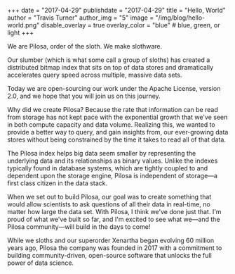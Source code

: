+++
date = "2017-04-29"
publishdate = "2017-04-29"
title = "Hello, World"
author = "Travis Turner"
author_img = "5"
image = "/img/blog/hello-world.png"
disable_overlay = true
overlay_color = "blue" # blue, green, or light
+++

We are Pilosa, order of the sloth. We make slothware.

Our slumber (which is what some call a group of sloths) has created a distributed bitmap index that sits on top of data stores and dramatically accelerates query speed across multiple, massive data sets.

<!--more-->

Today we are open-sourcing our work under the Apache License, version 2.0, and we hope that you will join us on this journey.

Why did we create Pilosa? Because the rate that information can be read from storage has not kept pace with the exponential growth that we've seen in both compute capacity and data volume. Realizing this, we wanted to provide a better way to query, and gain insights from, our ever-growing data stores without being constrained by the time it takes to read all of that data.

The Pilosa index helps big data seem smaller by representing the underlying data and its relationships as binary values. Unlike the indexes typically found in database systems, which are tightly coupled to and dependent upon the storage engine, Pilosa is independent of storage—a first class citizen in the data stack.

When we set out to build Pilosa, our goal was to create something that would allow scientists to ask questions of all their data in real-time, no matter how large the data set. With Pilosa, I think we've done just that. I'm proud of what we've built so far, and I'm excited to see what we—and the Pilosa community—will build in the days to come!

While we sloths and our superorder Xenartha began evolving 60 million years ago, Pilosa the company was founded in 2017 with a commitment to building community-driven, open-source software that unlocks the full power of data science.
